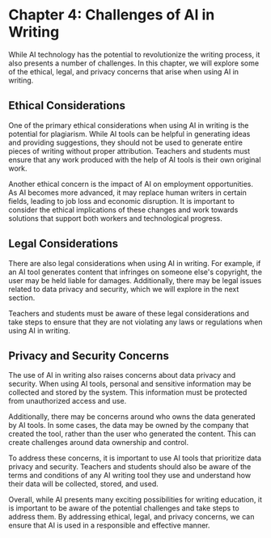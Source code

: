 Chapter 4: Challenges of AI in Writing
======================================

While AI technology has the potential to revolutionize the writing process, it also presents a number of challenges. In this chapter, we will explore some of the ethical, legal, and privacy concerns that arise when using AI in writing.

Ethical Considerations
----------------------

One of the primary ethical considerations when using AI in writing is the potential for plagiarism. While AI tools can be helpful in generating ideas and providing suggestions, they should not be used to generate entire pieces of writing without proper attribution. Teachers and students must ensure that any work produced with the help of AI tools is their own original work.

Another ethical concern is the impact of AI on employment opportunities. As AI becomes more advanced, it may replace human writers in certain fields, leading to job loss and economic disruption. It is important to consider the ethical implications of these changes and work towards solutions that support both workers and technological progress.

Legal Considerations
--------------------

There are also legal considerations when using AI in writing. For example, if an AI tool generates content that infringes on someone else's copyright, the user may be held liable for damages. Additionally, there may be legal issues related to data privacy and security, which we will explore in the next section.

Teachers and students must be aware of these legal considerations and take steps to ensure that they are not violating any laws or regulations when using AI in writing.

Privacy and Security Concerns
-----------------------------

The use of AI in writing also raises concerns about data privacy and security. When using AI tools, personal and sensitive information may be collected and stored by the system. This information must be protected from unauthorized access and use.

Additionally, there may be concerns around who owns the data generated by AI tools. In some cases, the data may be owned by the company that created the tool, rather than the user who generated the content. This can create challenges around data ownership and control.

To address these concerns, it is important to use AI tools that prioritize data privacy and security. Teachers and students should also be aware of the terms and conditions of any AI writing tool they use and understand how their data will be collected, stored, and used.

Overall, while AI presents many exciting possibilities for writing education, it is important to be aware of the potential challenges and take steps to address them. By addressing ethical, legal, and privacy concerns, we can ensure that AI is used in a responsible and effective manner.
